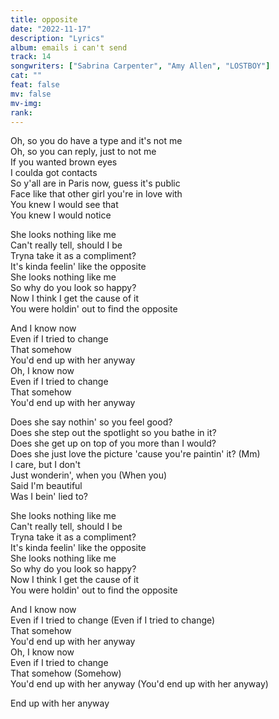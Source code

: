 ```yaml
---
title: opposite
date: "2022-11-17"
description: "Lyrics"
album: emails i can't send
track: 14
songwriters: ["Sabrina Carpenter", "Amy Allen", "LOSTBOY"]
cat: ""
feat: false
mv: false
mv-img:
rank:
---
```


<p className="verse-one">
Oh, so you do have a type and it's not me <br />
Oh, so you can reply, just to not me <br />
If you wanted brown eyes <br />
I coulda got contacts <br />
So y'all are in Paris now, guess it's public <br />
Face like that other girl you're in love with <br />
You knew I would see that <br />
You knew I would notice <br />

</p>

<p className="chorus">
She looks nothing like me <br />
Can't really tell, should I be <br />
Tryna take it as a compliment? <br />
It's kinda feelin' like the opposite <br />
She looks nothing like me <br />
So why do you look so happy? <br />
Now I think I get the cause of it <br />
You were holdin' out to find the opposite <br />
</p>
<p className="post-chorus">
And I know now <br />
Even if I tried to change <br />
That somehow <br />
You'd end up with her anyway <br />
Oh, I know now <br />
Even if I tried to change <br />
That somehow <br />
You'd end up with her anyway <br />
</p>
<p className="verse-two">
Does she say nothin' so you feel good? <br />
Does she step out the spotlight so you bathe in it? <br />
Does she get up on top of you more than I would? <br />
Does she just love the picture 'cause you're paintin' it? (Mm) <br />
I care, but I don't <br />
Just wonderin', when you (When you) <br />
Said I'm beautiful <br />
Was I bein' lied to? <br />
</p>
<p className="chorus">
She looks nothing like me <br />
Can't really tell, should I be <br />
Tryna take it as a compliment? <br />
It's kinda feelin' like the opposite <br />
She looks nothing like me <br />
So why do you look so happy? <br />
Now I think I get the cause of it <br />
You were holdin' out to find the opposite <br />
</p>
<p className="post-chorus">
And I know now <br />
Even if I tried to change (Even if I tried to change) <br />
That somehow <br />
You'd end up with her anyway <br />
Oh, I know now <br />
Even if I tried to change <br />
That somehow (Somehow) <br />
You'd end up with her anyway (You'd end up with her anyway) <br />
</p>
<p className="outro">
End up with her anyway<br />
</p>

